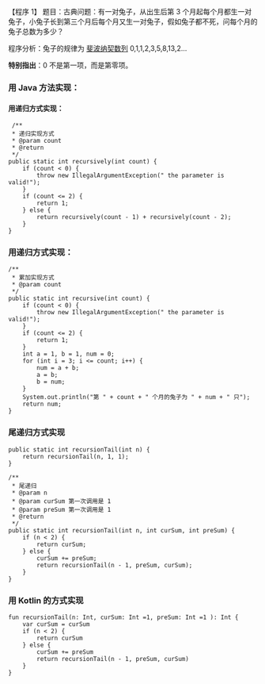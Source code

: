 【程序 1】  题目：古典问题：有一对兔子，从出生后第 3 个月起每个月都生一对兔子，小兔子长到第三个月后每个月又生一对兔子，假如兔子都不死，问每个月的兔子总数为多少？

程序分析：兔子的规律为 [斐波纳契数列](https://zh.wikipedia.org/wiki/斐波那契数列) 0,1,1,2,3,5,8,13,2...

**特别指出**：0 不是第一项，而是第零项。

### 用 Java 方法实现：

#### 用递归方式实现：

```
 /**
 * 递归实现方式
 * @param count
 * @return
 */
public static int recursively(int count) {
    if (count < 0) {
        throw new IllegalArgumentException(" the parameter is valid!");
    }
    if (count <= 2) {
        return 1;
    } else {
        return recursively(count - 1) + recursively(count - 2);
    }
}
```

### 用递归方式实现：

```
/**
 * 累加实现方式
 * @param count
 */
public static int recursive(int count) {
    if (count < 0) {
        throw new IllegalArgumentException(" the parameter is valid!");
    }
    if (count <= 2) {
        return 1;
    }
    int a = 1, b = 1, num = 0;
    for (int i = 3; i <= count; i++) {
        num = a + b;
        a = b;
        b = num;
    }
    System.out.println("第 " + count + " 个月的兔子为 " + num + " 只");
    return num;
}
```

### 尾递归方式实现

```
public static int recursionTail(int n) {
    return recursionTail(n, 1, 1);
}

/**
 * 尾递归
 * @param n
 * @param curSum 第一次调用是 1
 * @param preSum 第一次调用是 1
 * @return
 */
public static int recursionTail(int n, int curSum, int preSum) {
    if (n < 2) {
        return curSum;
    } else {
        curSum += preSum;
        return recursionTail(n - 1, preSum, curSum);
    }
}
```

### 用 Kotlin 的方式实现

```
fun recursionTail(n: Int, curSum: Int =1, preSum: Int =1 ): Int {
    var curSum = curSum
    if (n < 2) {
        return curSum
    } else {
        curSum += preSum
        return recursionTail(n - 1, preSum, curSum)
    }
}
```



